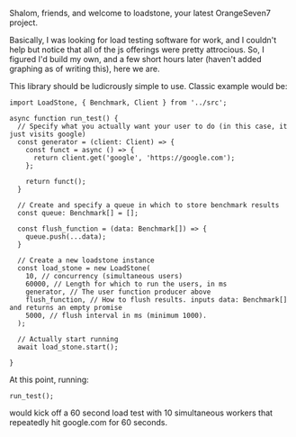 Shalom, friends, and welcome to loadstone, your latest OrangeSeven7 project.

Basically, I was looking for load testing software for work, and I couldn't help but notice that all of the js offerings were pretty attrocious. So, I figured I'd build my own, and a few short hours later (haven't added graphing as of writing this), here we are.

This library should be ludicrously simple to use. Classic example would be:

```
import LoadStone, { Benchmark, Client } from '../src';

async function run_test() {
  // Specify what you actually want your user to do (in this case, it just visits google)
  const generator = (client: Client) => {
    const funct = async () => {
      return client.get('google', 'https://google.com');
    };

    return funct();
  }

  // Create and specify a queue in which to store benchmark results
  const queue: Benchmark[] = [];

  const flush_function = (data: Benchmark[]) => {
    queue.push(...data);
  }

  // Create a new loadstone instance
  const load_stone = new LoadStone(
    10, // concurrency (simultaneous users)
    60000, // Length for which to run the users, in ms
    generator, // The user function producer above
    flush_function, // How to flush results. inputs data: Benchmark[] and returns an empty promise
    5000, // flush interval in ms (minimum 1000).
  );

  // Actually start running
  await load_stone.start();

}
```

At this point, running:

```
run_test();
```

would kick off a 60 second load test with 10 simultaneous workers that repeatedly hit google.com for 60 seconds.
